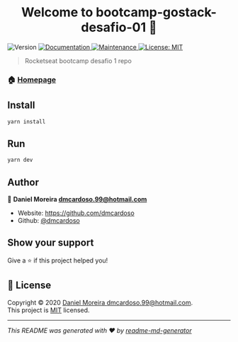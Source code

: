 <h1 align="center">Welcome to bootcamp-gostack-desafio-01 👋</h1>
<p>
  <img alt="Version" src="https://img.shields.io/badge/version-1.0.0-blue.svg?cacheSeconds=2592000" />
  <a href="https://github.com/dmcardoso/bootcamp-gostack-desafio-01#readme" target="_blank">
    <img alt="Documentation" src="https://img.shields.io/badge/documentation-yes-brightgreen.svg" />
  </a>
  <a href="https://github.com/dmcardoso/bootcamp-gostack-desafio-01/graphs/commit-activity" target="_blank">
    <img alt="Maintenance" src="https://img.shields.io/badge/Maintained%3F-yes-green.svg" />
  </a>
  <a href="https://github.com/dmcardoso/bootcamp-gostack-desafio-01/blob/master/LICENSE" target="_blank">
    <img alt="License: MIT" src="https://img.shields.io/github/license/dmcardoso/bootcamp-gostack-desafio-01" />
  </a>
</p>

> Rocketseat bootcamp desafio 1 repo

### 🏠 [Homepage](https://github.com/dmcardoso/bootcamp-gostack-desafio-01#readme)

## Install

```sh
yarn install
```

## Run

```sh
yarn dev
```

## Author

👤 **Daniel Moreira <dmcardoso.99@hotmail.com>**

* Website: https://github.com/dmcardoso
* Github: [@dmcardoso](https://github.com/dmcardoso)

## Show your support

Give a ⭐️ if this project helped you!

## 📝 License

Copyright © 2020 [Daniel Moreira <dmcardoso.99@hotmail.com>](https://github.com/dmcardoso).<br />
This project is [MIT](https://github.com/dmcardoso/bootcamp-gostack-desafio-01/blob/master/LICENSE) licensed.

***
_This README was generated with ❤️ by [readme-md-generator](https://github.com/kefranabg/readme-md-generator)_